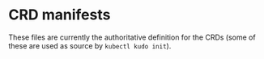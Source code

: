 # CRD manifests

These files are currently the authoritative definition for the CRDs (some of these
are used as source by `kubectl kudo init`).
